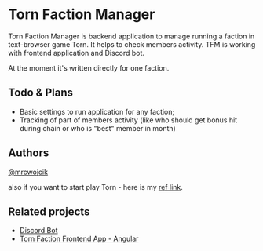 # Torn Faction Manager

Torn Faction Manager is backend application to manage running a faction in text-browser game Torn. It helps to check members activity. TFM is working with frontend application and Discord bot.

At the moment it's written directly for one faction.

## Todo & Plans

* Basic settings to run application for any faction;
* Tracking of part of members activity (like who should get bonus hit during chain or who is "best" member in month)

## Authors

[@mrcwojcik](https://twitter.com/mrcwojcik)

also if you want to start play Torn - here is my [ref link](https://www.torn.com/2514502).

## Related projects

* [Discord Bot](https://github.com/mrcwojcik/torn-discord-bot)
* [Torn Faction Frontend App - Angular](https://github.com/mrcwojcik/torn-faction-frontend)

